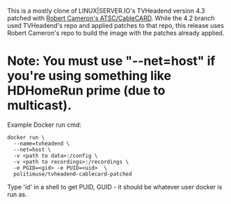This is a mostly clone of LINUX|SERVER.IO's TVHeadend version 4.3 patched with [Robert Cameron's ATSC/CableCARD](https://tvheadend.org/boards/5/topics/32813). While the 4.2 branch used TVHeadend's repo and applied patches to that repo, this release uses Robert Cameron's repo to build the image with the patches already applied.


# Note: You must use "--net=host" if you're using something like HDHomeRun prime (due to multicast).

Example Docker run cmd:

```
docker run \
  --name=tvheadend \
  --net=host \
  -v <path to data>:/config \
  -v <path to recordings>:/recordings \
  -e PGID=<gid> -e PUID=<uid>  \
  politimuse/tvheadend-cablecard-patched
```

Type 'id' in a shell to get PUID, GUID - it should be whatever user docker is run as.
